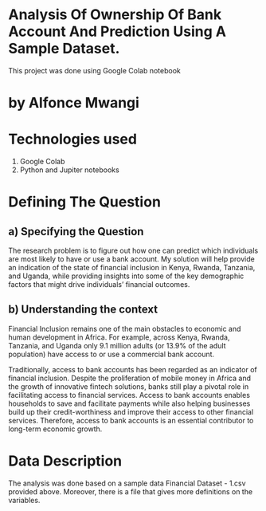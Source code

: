 # Analysis Of Ownership Of Bank Account And Prediction Using A Sample Dataset. 
This project was done using Google Colab notebook
# by Alfonce Mwangi

# Technologies used
1. Google Colab
2. Python and Jupiter notebooks

# Defining The Question
## a) Specifying the Question
The research problem is to figure out how one can predict which individuals are most likely to have or use a bank account. My solution will help provide an indication of the state of financial inclusion in Kenya, Rwanda, Tanzania, and Uganda, while providing insights into some of the key demographic factors that might drive individuals’ financial outcomes.

## b) Understanding the context
Financial Inclusion remains one of the main obstacles to economic and human development in Africa. For example, across Kenya, Rwanda, Tanzania, and Uganda only 9.1 million adults (or 13.9% of the adult population) have access to or use a commercial bank account.

Traditionally, access to bank accounts has been regarded as an indicator of financial inclusion. Despite the proliferation of mobile money in Africa and the growth of innovative fintech solutions, banks still play a pivotal role in facilitating access to financial services. Access to bank accounts enables households to save and facilitate payments while also helping businesses build up their credit-worthiness and improve their access to other financial services. Therefore, access to bank accounts is an essential contributor to long-term economic growth.

# Data Description
The analysis was done based on a sample data Financial Dataset - 1.csv provided above. Moreover, there is a file that gives more definitions on the variables.

# 
